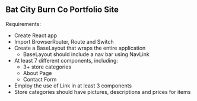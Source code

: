 ## Bat City Burn Co Portfolio Site

Requirements:
* Create React app
* Import BrowserRouter, Route and Switch
* Create a BaseLayout that wraps the entire application
  * BaseLayout should include a nav bar using NavLink
* At least 7 different components, including:
  * 3+ store categories
  * About Page
  * Contact Form
* Employ the use of Link in at least 3 components
* Store categories should have pictures, descriptions and prices for items
